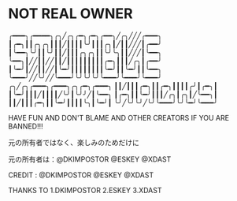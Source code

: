 # NOT REAL OWNER




╭━━━╮╭━━━━╮╭╮╱╭╮╭━╮╭━╮╭━━╮╱╭╮╱╱╱╭━━━╮
┃╭━╮┃┃╭╮╭╮┃┃┃╱┃┃┃┃╰╯┃┃┃╭╮┃╱┃┃╱╱╱┃╭━━╯
┃╰━━╮╰╯┃┃╰╯┃┃╱┃┃┃╭╮╭╮┃┃╰╯╰╮┃┃╱╱╱┃╰━━╮
╰━━╮┃╱╱┃┃╱╱┃┃╱┃┃┃┃┃┃┃┃┃╭━╮┃┃┃╱╭╮┃╭━━╯
┃╰━╯┃╱╱┃┃╱╱┃╰━╯┃┃┃┃┃┃┃┃╰━╯┃┃╰━╯┃┃╰━━╮
╰━━━╯╱╱╰╯╱╱╰━━━╯╰╯╰╯╰╯╰━━━╯╰━━━╯╰━━━╯
╭╮╱╭╮╭━━━╮╭━━━╮╭╮╭━╮╭━━━╮
┃┃╱┃┃┃╭━╮┃┃╭━╮┃┃┃┃╭╯┃╭━╮┃
┃╰━╯┃┃┃╱┃┃┃┃╱╰╯┃╰╯╯╱┃╰━━╮
┃╭━╮┃┃╰━╯┃┃┃╱╭╮┃╭╮┃╱╰━━╮┃
┃┃╱┃┃┃╭━╮┃┃╰━╯┃┃┃┃╰╮┃╰━╯┃
╰╯╱╰╯╰╯╱╰╯╰━━━╯╰╯╰━╯╰━━━╯





HAVE FUN  AND DON'T BLAME AND OTHER CREATORS IF YOU ARE BANNED!!!

元の所有者ではなく、楽しみのためだけに

元の所有者は：@DKIMPOSTOR @ESKEY @XDAST 

CREDIT : @DKIMPOSTOR @ESKEY  @XDAST 

THANKS 
TO
1.DKIMPOSTOR
2.ESKEY
3.XDAST





